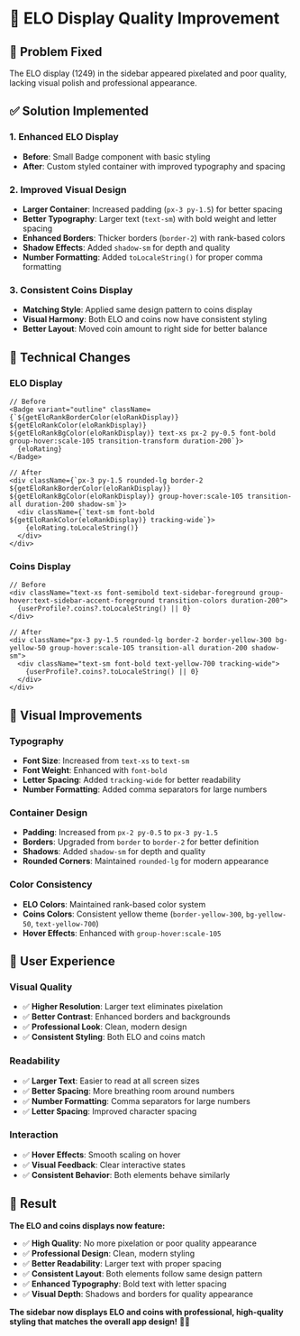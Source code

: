 # 🎨 ELO Display Quality Improvement

## 🎯 **Problem Fixed**
The ELO display (1249) in the sidebar appeared pixelated and poor quality, lacking visual polish and professional appearance.

## ✅ **Solution Implemented**

### **1. Enhanced ELO Display**
- **Before**: Small Badge component with basic styling
- **After**: Custom styled container with improved typography and spacing

### **2. Improved Visual Design**
- **Larger Container**: Increased padding (`px-3 py-1.5`) for better spacing
- **Better Typography**: Larger text (`text-sm`) with bold weight and letter spacing
- **Enhanced Borders**: Thicker borders (`border-2`) with rank-based colors
- **Shadow Effects**: Added `shadow-sm` for depth and quality
- **Number Formatting**: Added `toLocaleString()` for proper comma formatting

### **3. Consistent Coins Display**
- **Matching Style**: Applied same design pattern to coins display
- **Visual Harmony**: Both ELO and coins now have consistent styling
- **Better Layout**: Moved coin amount to right side for better balance

## 🔧 **Technical Changes**

### **ELO Display**
```tsx
// Before
<Badge variant="outline" className={`${getEloRankBorderColor(eloRankDisplay)} ${getEloRankColor(eloRankDisplay)} ${getEloRankBgColor(eloRankDisplay)} text-xs px-2 py-0.5 font-bold group-hover:scale-105 transition-transform duration-200`}>
  {eloRating}
</Badge>

// After
<div className={`px-3 py-1.5 rounded-lg border-2 ${getEloRankBorderColor(eloRankDisplay)} ${getEloRankBgColor(eloRankDisplay)} group-hover:scale-105 transition-all duration-200 shadow-sm`}>
  <div className={`text-sm font-bold ${getEloRankColor(eloRankDisplay)} tracking-wide`}>
    {eloRating.toLocaleString()}
  </div>
</div>
```

### **Coins Display**
```tsx
// Before
<div className="text-xs font-semibold text-sidebar-foreground group-hover:text-sidebar-accent-foreground transition-colors duration-200">
  {userProfile?.coins?.toLocaleString() || 0}
</div>

// After
<div className="px-3 py-1.5 rounded-lg border-2 border-yellow-300 bg-yellow-50 group-hover:scale-105 transition-all duration-200 shadow-sm">
  <div className="text-sm font-bold text-yellow-700 tracking-wide">
    {userProfile?.coins?.toLocaleString() || 0}
  </div>
</div>
```

## 🎨 **Visual Improvements**

### **Typography**
- **Font Size**: Increased from `text-xs` to `text-sm`
- **Font Weight**: Enhanced with `font-bold`
- **Letter Spacing**: Added `tracking-wide` for better readability
- **Number Formatting**: Added comma separators for large numbers

### **Container Design**
- **Padding**: Increased from `px-2 py-0.5` to `px-3 py-1.5`
- **Borders**: Upgraded from `border` to `border-2` for better definition
- **Shadows**: Added `shadow-sm` for depth and quality
- **Rounded Corners**: Maintained `rounded-lg` for modern appearance

### **Color Consistency**
- **ELO Colors**: Maintained rank-based color system
- **Coins Colors**: Consistent yellow theme (`border-yellow-300`, `bg-yellow-50`, `text-yellow-700`)
- **Hover Effects**: Enhanced with `group-hover:scale-105`

## 🎯 **User Experience**

### **Visual Quality**
- ✅ **Higher Resolution**: Larger text eliminates pixelation
- ✅ **Better Contrast**: Enhanced borders and backgrounds
- ✅ **Professional Look**: Clean, modern design
- ✅ **Consistent Styling**: Both ELO and coins match

### **Readability**
- ✅ **Larger Text**: Easier to read at all screen sizes
- ✅ **Better Spacing**: More breathing room around numbers
- ✅ **Number Formatting**: Comma separators for large numbers
- ✅ **Letter Spacing**: Improved character spacing

### **Interaction**
- ✅ **Hover Effects**: Smooth scaling on hover
- ✅ **Visual Feedback**: Clear interactive states
- ✅ **Consistent Behavior**: Both elements behave similarly

## 🎉 **Result**

**The ELO and coins displays now feature:**
- ✅ **High Quality**: No more pixelation or poor quality appearance
- ✅ **Professional Design**: Clean, modern styling
- ✅ **Better Readability**: Larger text with proper spacing
- ✅ **Consistent Layout**: Both elements follow same design pattern
- ✅ **Enhanced Typography**: Bold text with letter spacing
- ✅ **Visual Depth**: Shadows and borders for quality appearance

**The sidebar now displays ELO and coins with professional, high-quality styling that matches the overall app design!** 🎨✨
